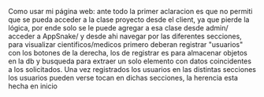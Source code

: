 Como usar mi página web:
ante todo la primer aclaracion es que no permiti que se pueda acceder a la clase proyecto desde el client, ya que pierde la lógica, por ende solo se le puede agregar a esa clase desde admin/
acceder a AppSnake/ y desde ahi navegar por las diferentes secciones, para visualizar cientificos/medicos primero deberan registrar "usuarios" con los botones de la derecha, los de registrar es para almacenar objetos en la db y busqueda para extraer un solo elemento con datos coincidentes a los solicitados.
Una vez registrados los usuarios en las distintas secciones los usuarios pueden verse tocan en dichas secciones, la herencia esta hecha en inicio
